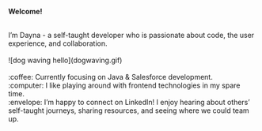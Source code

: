 **Welcome!**

<br>
I’m Dayna - a self-taught developer who is passionate about code, the user experience, and collaboration.
<br>

<br>
![dog waving hello](dogwaving.gif)
<br>

<br>
:coffee: Currently focusing on Java & Salesforce development.
<br>
:computer: I like playing around with frontend technologies in my spare time.
<br>
:envelope: I’m happy to connect on LinkedIn! I enjoy hearing about others’ self-taught journeys, sharing resources, and seeing where we could team up.
<br>
